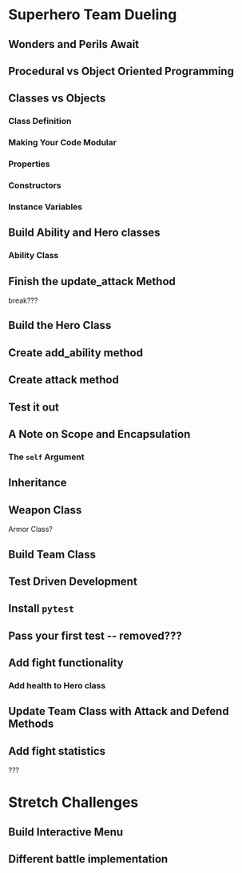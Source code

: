 # Superhero Team Dueling
## Wonders and Perils Await
## Procedural vs Object Oriented Programming
## Classes vs Objects
### Class Definition
### Making Your Code Modular
### Properties
### Constructors
### Instance Variables
## Build Ability and Hero classes
### Ability Class
## Finish the update_attack Method

break???
## Build the Hero Class
## Create add_ability method
## Create attack method
## Test it out
## A Note on Scope and Encapsulation
### The `self` Argument

## Inheritance
## Weapon Class
Armor Class?
## Build Team Class

## Test Driven Development
## Install `pytest`
## Pass your first test -- removed???
## Add fight functionality
### Add health to Hero class
## Update Team Class with Attack and Defend Methods
## Add fight statistics
???
# Stretch Challenges
## Build Interactive Menu
## Different battle implementation
